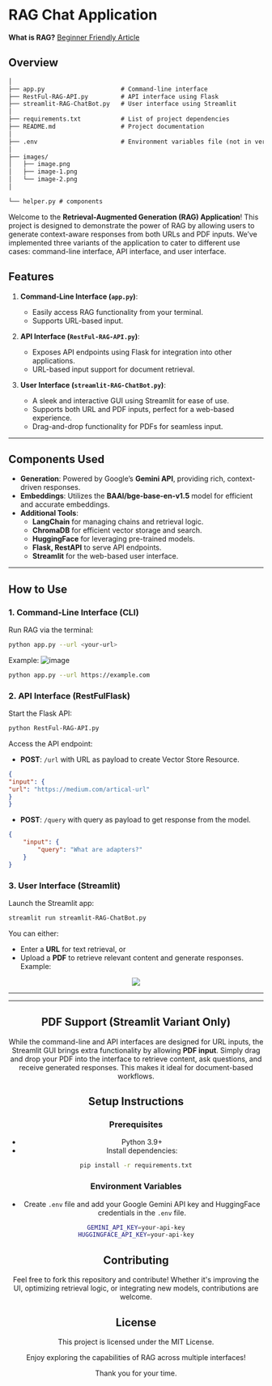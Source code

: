 ﻿# RAG Chat Application 


**What is RAG?** [Beginner Friendly Article](https://dev.to/akeshlovescience/rag-architecture-explained-beginner-5hn4)

## Overview
```markdown
│
├── app.py                     # Command-line interface
├── RestFul-RAG-API.py         # API interface using Flask
├── streamlit-RAG-ChatBot.py   # User interface using Streamlit
│
├── requirements.txt           # List of project dependencies
├── README.md                  # Project documentation
│
├── .env                       # Environment variables file (not in version control)
│
├── images/
│   ├── image.png
│   ├── image-1.png
│   └── image-2.png
│

└── helper.py # components
```

Welcome to the **Retrieval-Augmented Generation (RAG) Application**! This project is designed to demonstrate the power of RAG by allowing users to generate context-aware responses from both URLs and PDF inputs. We’ve implemented three variants of the application to cater to different use cases: command-line interface, API interface, and user interface.



## Features

1. **Command-Line Interface (`app.py`)**: 
   - Easily access RAG functionality from your terminal.
   - Supports URL-based input.
   
2. **API Interface (`RestFul-RAG-API.py`)**:
   - Exposes API endpoints using Flask for integration into other applications.
   - URL-based input support for document retrieval.
   
3. **User Interface (`streamlit-RAG-ChatBot.py`)**:
   - A sleek and interactive GUI using Streamlit for ease of use.
   - Supports both URL and PDF inputs, perfect for a web-based experience.
   - Drag-and-drop functionality for PDFs for seamless input.

---

## Components Used

- **Generation**: Powered by Google’s **Gemini API**, providing rich, context-driven responses.
- **Embeddings**: Utilizes the **BAAI/bge-base-en-v1.5** model for efficient and accurate embeddings.
- **Additional Tools**:
   - **LangChain** for managing chains and retrieval logic.
   - **ChromaDB** for efficient vector storage and search.
   - **HuggingFace** for leveraging pre-trained models.
   - **Flask, RestAPI** to serve API endpoints.
   - **Streamlit** for the web-based user interface.

---

## How to Use

### 1. Command-Line Interface (CLI)
Run RAG via the terminal:

```bash
python app.py --url <your-url>
```

Example:
![image](https://github.com/user-attachments/assets/146cfbdc-cbd6-445e-a749-0c4acdce891c)


```bash
python app.py --url https://example.com
```

### 2. API Interface (RestFulFlask)
Start the Flask API:

```bash
python RestFul-RAG-API.py
```

Access the API endpoint:
- **POST**: `/url` with URL as payload to create Vector Store Resource.
```json
{
"input": {
"url": "https://medium.com/artical-url"
}
}
```

- **POST**: `/query` with query as payload to get response from the model.
```json
{
    "input": {
        "query": "What are adapters?"
    }
}
```




### 3. User Interface (Streamlit)
Launch the Streamlit app:

```bash
streamlit run streamlit-RAG-ChatBot.py
```

You can either:
- Enter a **URL** for text retrieval, or
- Upload a **PDF** to retrieve relevant content and generate responses.
Example:
 <center> <img src="https://github.com/user-attachments/assets/c0c418b3-132f-4c85-94e2-09b66d5adaa0"> 


---

---

## PDF Support (Streamlit Variant Only)
While the command-line and API interfaces are designed for URL inputs, the Streamlit GUI brings extra functionality by allowing **PDF input**. Simply drag and drop your PDF into the interface to retrieve content, ask questions, and receive generated responses. This makes it ideal for document-based workflows.


## Setup Instructions

### Prerequisites

- Python 3.9+
- Install dependencies:

```bash
pip install -r requirements.txt
```

### Environment Variables
- Create `.env` file and add your Google Gemini API key and HuggingFace credentials in the `.env` file.

```bash
GEMINI_API_KEY=your-api-key
HUGGINGFACE_API_KEY=your-api-key
```



## Contributing

Feel free to fork this repository and contribute! Whether it's improving the UI, optimizing retrieval logic, or integrating new models, contributions are welcome.


## License

This project is licensed under the MIT License.



Enjoy exploring the capabilities of RAG across multiple interfaces! 

Thank you for your time.
